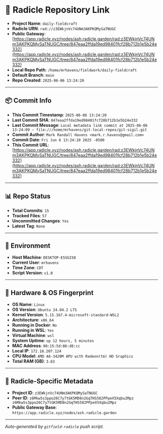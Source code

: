 # 🔗 Radicle Repository Link

- **Project Name**: `daily-fieldcraft`
- **Radicle URN**: `rad://z3EWkjnVc74UNm3AKPKQMySaTNUGC`
- **Public Gateway**: [https://app.radicle.xyz/nodes/ash.radicle.garden/rad:z3EWkjnVc74UNm3AKPKQMySaTNUGC/tree/847eaa2ffda19ed98401fcf28b712b1e5b24e332](https://app.radicle.xyz/nodes/ash.radicle.garden/rad:z3EWkjnVc74UNm3AKPKQMySaTNUGC/tree/847eaa2ffda19ed98401fcf28b712b1e5b24e332)
- **Local Repo Path**: `/home/mrhavens/fieldwork/daily-fieldcraft`
- **Default Branch**: `main`
- **Repo Created**: `2025-06-06 13:24:20`

---

## 📦 Commit Info

- **This Commit Timestamp**: `2025-06-06 13:24:20`
- **Last Commit SHA**: `847eaa2ffda19ed98401fcf28b712b1e5b24e332`
- **Last Commit Message**: `Local metadata link commit at 2025-06-06 13:24:09 — file:///home/mrhavens/git-local-repos/git-sigil.git`
- **Commit Author**: `Mark Randall Havens <mark.r.havens@gmail.com>`
- **Commit Date**: `Fri Jun 6 13:24:10 2025 -0500`
- **This Commit URL**: [https://app.radicle.xyz/nodes/ash.radicle.garden/rad:z3EWkjnVc74UNm3AKPKQMySaTNUGC/tree/847eaa2ffda19ed98401fcf28b712b1e5b24e332](https://app.radicle.xyz/nodes/ash.radicle.garden/rad:z3EWkjnVc74UNm3AKPKQMySaTNUGC/tree/847eaa2ffda19ed98401fcf28b712b1e5b24e332)

---

## 📊 Repo Status

- **Total Commits**: `15`
- **Tracked Files**: `57`
- **Uncommitted Changes**: `Yes`
- **Latest Tag**: `None`

---

## 🧭 Environment

- **Host Machine**: `DESKTOP-E5SGI58`
- **Current User**: `mrhavens`
- **Time Zone**: `CDT`
- **Script Version**: `v1.0`

---

## 🧬 Hardware & OS Fingerprint

- **OS Name**: `Linux`
- **OS Version**: `Ubuntu 24.04.2 LTS`
- **Kernel Version**: `5.15.167.4-microsoft-standard-WSL2`
- **Architecture**: `x86_64`
- **Running in Docker**: `No`
- **Running in WSL**: `Yes`
- **Virtual Machine**: `wsl`
- **System Uptime**: `up 12 hours, 5 minutes`
- **MAC Address**: `00:15:5d:86:d8:cc`
- **Local IP**: `172.18.207.124`
- **CPU Model**: `AMD A6-3420M APU with Radeon(tm) HD Graphics`
- **Total RAM (GB)**: `3.63`

---

## 🌱 Radicle-Specific Metadata

- **Project ID**: `z3EWkjnVc74UNm3AKPKQMySaTNUGC`
- **Peer ID**: `z6Mkw5s3ppo26C7y7tGK5MD8n2GqTHS582PPpeX5Xqbu2Mpz
z6Mkw5s3ppo26C7y7tGK5MD8n2GqTHS582PPpeX5Xqbu2Mpz`
- **Public Gateway Base**: `https://app.radicle.xyz/nodes/ash.radicle.garden`

---

_Auto-generated by `gitfield-radicle` push script._
